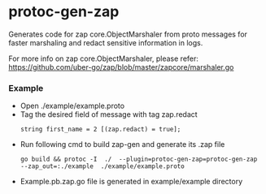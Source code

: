 # protoc-gen-zap

Generates code for zap core.ObjectMarshaler from proto messages for faster marshaling and redact sensitive information in logs.

For more info on zap core.ObjectMarshaler, please refer: https://github.com/uber-go/zap/blob/master/zapcore/marshaler.go
### Example
* Open ./example/example.proto
* Tag the desired field of message with tag zap.redact
    ```
    string first_name = 2 [(zap.redact) = true];
    ```
 * Run following cmd to build zap-gen and generate its .zap file
   ```
   go build && protoc -I  ./  --plugin=protoc-gen-zap=protoc-gen-zap  --zap_out=:./example  ./example/example.proto 
     ````
 * Example.pb.zap.go file is generated in example/example directory
